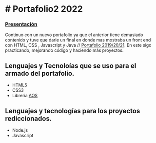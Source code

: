 # # Portafolio2 2022

### [Presentación](https://megagringa.github.io/Portafolio2/index.html)

Continuo con un nuevo portafolio ya que el anterior tiene demasiado contenido y
tuve que darle un final en donde mas mostraba un front end con HTML, CSS , Javascript y Java // [Portafolio 2019/20/21](https://megagringa.github.io/Portafolio2/index.html).
En este sigo practicando, mejorando código y haciendo más proyectos.

## Lenguajes y Tecnoloías que se uso para el armado del portafolio.

- HTML5
- CSS3
- Libreria [AOS](https://michalsnik.github.io/aos/)

## Lenguajes y tecnologías para los proyectos rediccionados.

- Node.js
- Javascript
